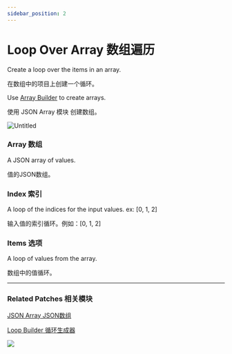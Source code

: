 ```yaml
---
sidebar_position: 2
---
```


# Loop Over Array 数组遍历

Create a loop over the items in an array.

在数组中的项目上创建一个循环。

Use [Array Builder](./../Data/JSON%20Array.md) to create arrays.

使用 JSON Array 模块 创建数组。

![Untitled](https://s3.us-west-2.amazonaws.com/secure.notion-static.com/e16eb560-a916-4c04-8965-a6fc6103df2d/Untitled.png?X-Amz-Algorithm=AWS4-HMAC-SHA256&X-Amz-Content-Sha256=UNSIGNED-PAYLOAD&X-Amz-Credential=AKIAT73L2G45EIPT3X45%2F20220602%2Fus-west-2%2Fs3%2Faws4_request&X-Amz-Date=20220602T173255Z&X-Amz-Expires=86400&X-Amz-Signature=bbea16c710e9666c2da86c4f285c380d3b078ffc698deb124851159d8ed2ae39&X-Amz-SignedHeaders=host&response-content-disposition=filename%20%3D%22Untitled.png%22&x-id=GetObject)

### Array 数组

A JSON array of values.

值的JSON数组。

### Index 索引

A loop of the indices for the input values. ex: [0, 1, 2]

输入值的索引循环。例如：[0, 1, 2]

### Items 选项

A loop of values from the array.

数组中的值循环。

------

### Related Patches 相关模块

[JSON Array JSON数组](./../Data/JSON%20Array.md)

[Loop Builder 循环生成器](./Loop%20Builder.md)

![](https://s3.us-west-2.amazonaws.com/secure.notion-static.com/ad54c19b-5ba8-4912-8354-7461d589d25c/Untitled.png?X-Amz-Algorithm=AWS4-HMAC-SHA256&X-Amz-Content-Sha256=UNSIGNED-PAYLOAD&X-Amz-Credential=AKIAT73L2G45EIPT3X45%2F20220602%2Fus-west-2%2Fs3%2Faws4_request&X-Amz-Date=20220602T173301Z&X-Amz-Expires=86400&X-Amz-Signature=362e3837a03dbef1aa66dfe8c9dea280c29b58066acc78dd30a77ef4357bc10e&X-Amz-SignedHeaders=host&response-content-disposition=filename%20%3D%22Untitled.png%22&x-id=GetObject)
